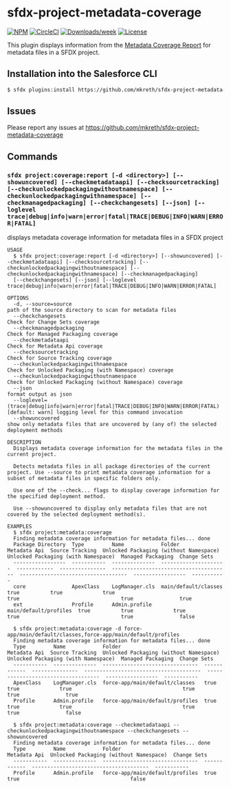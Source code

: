 # sfdx-project-metadata-coverage

[![NPM](https://img.shields.io/npm/v/@salesforce/plugin-template.svg?label=@salesforce/plugin-template)](https://www.npmjs.com/package/@salesforce/plugin-template) [![CircleCI](https://circleci.com/gh/salesforcecli/plugin-template/tree/main.svg?style=shield)](https://circleci.com/gh/salesforcecli/plugin-template/tree/main) [![Downloads/week](https://img.shields.io/npm/dw/@salesforce/plugin-template.svg)](https://npmjs.org/package/@salesforce/plugin-template) [![License](https://img.shields.io/badge/License-BSD%203--Clause-brightgreen.svg)](https://raw.githubusercontent.com/salesforcecli/plugin-template/main/LICENSE.txt)

This plugin displays information from the [Metadata Coverage Report](https://developer.salesforce.com/docs/metadata-coverage) for metadata files in a SFDX project.

## Installation into the Salesforce CLI

```bash
$ sfdx plugins:install https://github.com/mkreth/sfdx-project-metadata-coverage
```

## Issues

Please report any issues at https://github.com/mkreth/sfdx-project-metadata-coverage

## Commands

<!-- commands -->

### `sfdx project:coverage:report [-d <directory>] [--showuncovered] [--checkmetadataapi] [--checksourcetracking] [--checkunlockedpackagingwithoutnamespace] [--checkunlockedpackagingwithnamespace] [--checkmanagedpackaging] [--checkchangesets] [--json] [--loglevel trace|debug|info|warn|error|fatal|TRACE|DEBUG|INFO|WARN|ERROR|FATAL]`

displays metadata coverage information for metadata files in a SFDX project

```
USAGE
  $ sfdx project:coverage:report [-d <directory>] [--showuncovered] [--checkmetadataapi] [--checksourcetracking] [--checkunlockedpackagingwithoutnamespace] [--checkunlockedpackagingwithnamespace] [--checkmanagedpackaging]
  [--checkchangesets] [--json] [--loglevel trace|debug|info|warn|error|fatal|TRACE|DEBUG|INFO|WARN|ERROR|FATAL]

OPTIONS
  -d, --source=source                                                               path of the source directory to scan for metadata files
  --checkchangesets                                                                 Check for Change Sets coverage
  --checkmanagedpackaging                                                           Check for Managed Packaging coverage
  --checkmetadataapi                                                                Check for Metadata Api coverage
  --checksourcetracking                                                             Check for Source Tracking coverage
  --checkunlockedpackagingwithnamespace                                             Check for Unlocked Packaging (with Namespace) coverage
  --checkunlockedpackagingwithoutnamespace                                          Check for Unlocked Packaging (without Namespace) coverage
  --json                                                                            format output as json
  --loglevel=(trace|debug|info|warn|error|fatal|TRACE|DEBUG|INFO|WARN|ERROR|FATAL)  [default: warn] logging level for this command invocation
  --showuncovered                                                                   show only metadata files that are uncovered by (any of) the selected deployment methods

DESCRIPTION
  Displays metadata coverage information for the metadata files in the current project.

  Detects metadata files in all package directories of the current project. Use --source to print metadata coverage information for a subset of metadata files in specific folders only.

  Use one of the --check... flags to display coverage information for the specified deployment method.

  Use --showuncovered to display only metadata files that are not covered by the selected deployment method(s).

EXAMPLES
  $ sfdx project:metadata:coverage
  Finding metadata coverage information for metadata files... done
  Package Directory  Type         Name            Folder                 Metadata Api  Source Tracking  Unlocked Packaging (without Namespace)  Unlocked Packaging (with Namespace)  Managed Packaging  Change Sets
  -----------------  -----------  --------------  ---------------------  ------------  ---------------  --------------------------------------  -----------------------------------  -----------------  -----------
  core               ApexClass    LogManager.cls  main/default/classes   true          true             true                                    true                                 true               true
  ext                Profile      Admin.profile   main/default/profiles  true          true             true                                    true                                 true               false

  $ sfdx project:metadata:coverage -d force-app/main/default/classes,force-app/main/default/profiles
  Finding metadata coverage information for metadata files... done
  Type         Name            Folder                           Metadata Api  Source Tracking  Unlocked Packaging (without Namespace)  Unlocked Packaging (with Namespace)  Managed Packaging  Change Sets
  -----------  --------------  -------------------------------  ------------  ---------------  --------------------------------------  -----------------------------------  -----------------  -----------
  ApexClass    LogManager.cls  force-app/main/default/classes   true          true             true                                    true                                 true               true
  Profile      Admin.profile   force-app/main/default/profiles  true          true             true                                    true                                 true               false

  $ sfdx project:metadata:coverage --checkmetadataapi --checkunlockedpackagingwithoutnamespace --checkchangesets --showuncovered
  Finding metadata coverage information for metadata files... done
  Type         Name            Folder                           Metadata Api  Unlocked Packaging (without Namespace)  Change Sets
  -----------  --------------  -------------------------------  ------------  --------------------------------------  -----------
  Profile      Admin.profile   force-app/main/default/profiles  true          true                                    false
```

<!-- commandsstop -->
